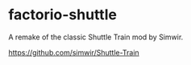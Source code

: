 # factorio-shuttle

A remake of the classic Shuttle Train mod by Simwir.

https://github.com/simwir/Shuttle-Train

